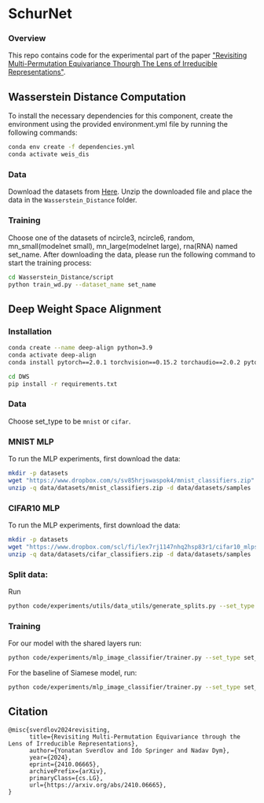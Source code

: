 # SchurNet

### Overview
This repo contains code for the experimental part of the paper ["Revisiting Multi-Permutation Equivariance Thourgh The Lens of Irreducible Representations"](https://arxiv.org/abs/2410.06665).

## Wasserstein Distance Computation
To install the necessary dependencies for this component, create the environment using the provided environment.yml file by running the following commands:

```bash
conda env create -f dependencies.yml
conda activate weis_dis
```
### Data
Download the datasets from [Here](https://drive.filen.io/f/69d1d525-1ce8-4770-88d6-a2cbc700785c#SXRTYQFcSUmGEirL8GQWZPEpSAaAY8EX).
Unzip the downloaded file and place the data in the `Wasserstein_Distance` folder.
### Training
Choose one of the datasets of ncircle3, ncircle6, random, mn_small(modelnet small), mn_large(modelnet large), rna(RNA) named set_name.
After downloading the data, please run the following command to start the training process:
```bash
cd Wasserstein_Distance/script
python train_wd.py --dataset_name set_name
```
## Deep Weight Space Alignment
### Installation
```bash
conda create --name deep-align python=3.9
conda activate deep-align
conda install pytorch==2.0.1 torchvision==0.15.2 torchaudio==2.0.2 pytorch-cuda=11.7 -c pytorch -c nvidia

cd DWS
pip install -r requirements.txt
```
### Data
Choose set_type to be `mnist` or `cifar`.

### MNIST MLP
To run the MLP experiments, first download the data:
```bash
mkdir -p datasets
wget "https://www.dropbox.com/s/sv85hrjswaspok4/mnist_classifiers.zip" -P data/datasets
unzip -q data/datasets/mnist_classifiers.zip -d data/datasets/samples

```
### CIFAR10 MLP
To run the MLP experiments, first download the data:
```bash
mkdir -p datasets
wget "https://www.dropbox.com/scl/fi/lex7rj1147nhq2hsp83r1/cifar10_mlps.zip?rlkey=tiyq14zl70hjbmhq2y9sg14xo&dl=1" -P data/datasets
unzip -q data/datasets/cifar_classifiers.zip -d data/datasets/samples
```
### Split data:
Run
```bash
python code/experiments/utils/data_utils/generate_splits.py --set_type set_type
```
### Training
For our model with the shared layers run:
```bash
python code/experiments/mlp_image_classifier/trainer.py --set_type set_type --shared True
```
For the baseline of Siamese model, run:
```bash
python code/experiments/mlp_image_classifier/trainer.py --set_type set_type --shared False
```

## Citation
```
@misc{sverdlov2024revisiting,
      title={Revisiting Multi-Permutation Equivariance through the Lens of Irreducible Representations}, 
      author={Yonatan Sverdlov and Ido Springer and Nadav Dym},
      year={2024},
      eprint={2410.06665},
      archivePrefix={arXiv},
      primaryClass={cs.LG},
      url={https://arxiv.org/abs/2410.06665}, 
}
```
